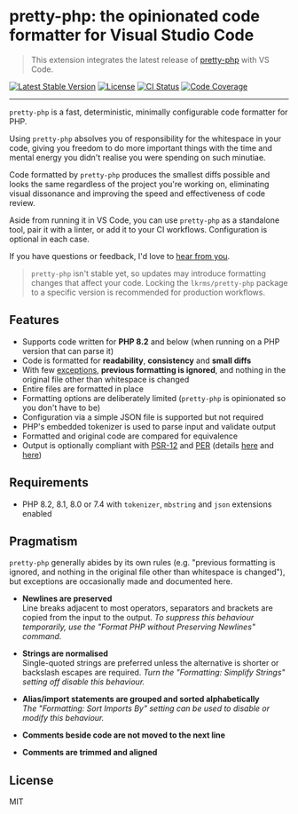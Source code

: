 # pretty-php: the opinionated code formatter for Visual Studio Code

> This extension integrates the latest release of [pretty-php][] with VS Code.

<p>
  <a href="https://packagist.org/packages/lkrms/pretty-php"><img src="https://poser.pugx.org/lkrms/pretty-php/v" alt="Latest Stable Version" /></a>
  <a href="https://packagist.org/packages/lkrms/pretty-php"><img src="https://poser.pugx.org/lkrms/pretty-php/license" alt="License" /></a>
  <a href="https://github.com/lkrms/pretty-php/actions"><img src="https://github.com/lkrms/pretty-php/actions/workflows/ci.yml/badge.svg" alt="CI Status" /></a>
  <a href="https://codecov.io/gh/lkrms/pretty-php"><img src="https://codecov.io/gh/lkrms/pretty-php/graph/badge.svg?token=W0KVZU718K" alt="Code Coverage" /></a>
</p>

---

`pretty-php` is a fast, deterministic, minimally configurable code formatter for
PHP.

Using `pretty-php` absolves you of responsibility for the whitespace in your
code, giving you freedom to do more important things with the time and mental
energy you didn't realise you were spending on such minutiae.

Code formatted by `pretty-php` produces the smallest diffs possible and looks
the same regardless of the project you're working on, eliminating visual
dissonance and improving the speed and effectiveness of code review.

Aside from running it in VS Code, you can use `pretty-php` as a standalone tool,
pair it with a linter, or add it to your CI workflows. Configuration is optional
in each case.

If you have questions or feedback, I'd love to [hear from you][discuss].

> `pretty-php` isn't stable yet, so updates may introduce formatting changes
> that affect your code. Locking the `lkrms/pretty-php` package to a specific
> version is recommended for production workflows.

## Features

- Supports code written for **PHP 8.2** and below (when running on a PHP version
  that can parse it)
- Code is formatted for **readability**, **consistency** and **small diffs**
- With few [exceptions](#pragmatism), **previous formatting is ignored**, and
  nothing in the original file other than whitespace is changed
- Entire files are formatted in place
- Formatting options are deliberately limited (`pretty-php` is opinionated so
  you don't have to be)
- Configuration via a simple JSON file is supported but not required
- PHP's embedded tokenizer is used to parse input and validate output
- Formatted and original code are compared for equivalence
- Output is optionally compliant with [PSR-12][] and [PER][] (details
  [here][docs/PSR-12.md] and [here][PSR-12 issue])

## Requirements

- PHP 8.2, 8.1, 8.0 or 7.4 with `tokenizer`, `mbstring` and `json` extensions
  enabled

## Pragmatism

`pretty-php` generally abides by its own rules (e.g. "previous formatting is
ignored, and nothing in the original file other than whitespace is changed"),
but exceptions are occasionally made and documented here.

- **Newlines are preserved** \
  Line breaks adjacent to most operators, separators and brackets are copied
  from the input to the output. _To suppress this behaviour temporarily, use the
  "Format PHP without Preserving Newlines" command._

- **Strings are normalised** \
  Single-quoted strings are preferred unless the alternative is shorter or
  backslash escapes are required. _Turn the "Formatting: Simplify Strings"
  setting off disable this behaviour._

- **Alias/import statements are grouped and sorted alphabetically** \
  _The "Formatting: Sort Imports By" setting can be used to disable or modify
  this behaviour._

- **Comments beside code are not moved to the next line**

- **Comments are trimmed and aligned**

## License

MIT

[discuss]: https://github.com/lkrms/pretty-php/discussions
[PER]: https://www.php-fig.org/per/coding-style/
[pretty-php]: https://github.com/lkrms/pretty-php
[PSR-12]: https://www.php-fig.org/psr/psr-12/
[PSR-12 issue]: https://github.com/lkrms/pretty-php/issues/4
[docs/PSR-12.md]: https://github.com/lkrms/pretty-php/blob/main/docs/PSR-12.md
